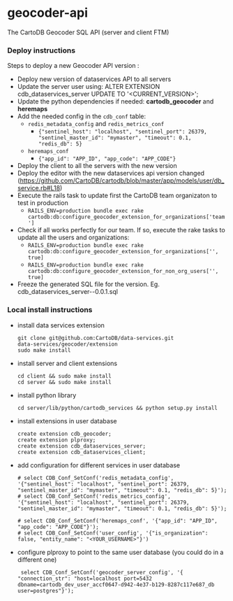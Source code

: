 # geocoder-api
The CartoDB Geocoder SQL API (server and client FTM)

### Deploy instructions
Steps to deploy a new Geocoder API version :

- Deploy new version of dataservices API to all servers
- Update the server user using: ALTER EXTENSION cdb_dataservices_server UPDATE TO '<CURRENT_VERSION>';
- Update the python dependencies if needed: **cartodb_geocoder** and **heremaps**
- Add the needed config in the `cdb_conf` table:
  - `redis_metadata_config` and `redis_metrics_conf`
    - `{"sentinel_host": "localhost", "sentinel_port": 26379, "sentinel_master_id": "mymaster", "timeout": 0.1, "redis_db": 5}`
  - `heremaps_conf`
    - `{"app_id": "APP_ID", "app_code": "APP_CODE"}`
- Deploy the client to all the servers with the new version
- Deploy the editor with the new dataservices api version changed (https://github.com/CartoDB/cartodb/blob/master/app/models/user/db_service.rb#L18)
- Execute the rails task to update first the CartoDB team organizaton to test in production
  - `RAILS_ENV=production bundle exec rake cartodb:db:configure_geocoder_extension_for_organizations['team']`
- Check if all works perfectly for our team. If so, execute the rake tasks to update all the users and organizations:
  - `RAILS_ENV=production bundle exec rake cartodb:db:configure_geocoder_extension_for_organizations['', true]`
  - `RAILS_ENV=production bundle exec rake cartodb:db:configure_geocoder_extension_for_non_org_users['', true]`
- Freeze the generated SQL file for the version. Eg. cdb_dataservices_server--0.0.1.sql

### Local install instructions

- install data services extension 

    ```
    git clone git@github.com:CartoDB/data-services.git
    data-services/geocoder/extension
    sudo make install
    ```

- install server and client extensions
    
    ```
    cd client && sudo make install
    cd server && sudo make install
    ```

- install python library

    ```
    cd server/lib/python/cartodb_services && python setup.py install
    ```

- install extensions in user database

    ```
    create extension cdb_geocoder;
    create extension plproxy;
    create extension cdb_dataservices_server;
    create extension cdb_dataservices_client;
    ```

- add configuration for different services in user database


    ```
    # select CDB_Conf_SetConf('redis_metadata_config', '{"sentinel_host": "localhost", "sentinel_port": 26379, "sentinel_master_id": "mymaster", "timeout": 0.1, "redis_db": 5}');
    # select CDB_Conf_SetConf('redis_metrics_config', '{"sentinel_host": "localhost", "sentinel_port": 26379, "sentinel_master_id": "mymaster", "timeout": 0.1, "redis_db": 5}');
    
    # select CDB_Conf_SetConf('heremaps_conf', '{"app_id": "APP_ID", "app_code": "APP_CODE"}');
    # select CDB_Conf_SetConf('user_config', '{"is_organization": false, "entity_name": "<YOUR_USERNAME>"}')
    ```

- configure plproxy to point to the same user database (you could do in a different one)

    ```
     select CDB_Conf_SetConf('geocoder_server_config', '{ "connection_str": "host=localhost port=5432 dbname=cartodb_dev_user_accf0647-d942-4e37-b129-8287c117e687_db user=postgres"}');
    ```
